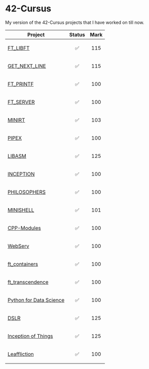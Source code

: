 # 42-Cursus
My version of the 42-Cursus projects that I have worked on till now.

| Project                                                                               |            Status          |            Mark             |
|---------------------------------------------------------------------------------------|----------------------------|-----------------------------|
| <a style="padding:0" href="https://github.com/EniddeallA/ft_libft"> FT_LIBFT </a>     | <p align="center"> ✅ </p> | <p align="center"> 115 </p> |
| <a href="https://github.com/EniddeallA/get_next_line"> GET_NEXT_LINE </a>             | <p align="center"> ✅ </p> | <p align="center"> 115 </p> |
| <a href="https://github.com/EniddeallA/ft_printf"> FT_PRINTF </a>                     | <p align="center"> ✅ </p> | <p align="center"> 100 </p> |
| <a href="https://github.com/EniddeallA/Ft_server"> FT_SERVER </a>                     | <p align="center"> ✅ </p> | <p align="center"> 100 </p> |
| <a href="https://github.com/EniddeallA/miniRT"> MINIRT </a>                           | <p align="center"> ✅ </p> | <p align="center"> 103 </p> |
| <a href="https://github.com/EniddeallA/Pipex"> PIPEX </a>                             | <p align="center"> ✅ </p> | <p align="center"> 100 </p> |
| <a href="https://github.com/EniddeallA/Libasm"> LIBASM </a>                           | <p align="center"> ✅ </p> | <p align="center"> 125 </p> |
| <a href="https://github.com/EniddeallA/Inception"> INCEPTION </a>                     | <p align="center"> ✅ </p> | <p align="center"> 100 </p> |
| <a href="https://github.com/EniddeallA/Philosophers"> PHILOSOPHERS </a>               | <p align="center"> ✅ </p> | <p align="center"> 100 </p> |
| <a href="https://github.com/EniddeallA/Minishell"> MINISHELL </a>                     | <p align="center"> ✅ </p> | <p align="center"> 101 </p> |
| <a href="https://github.com/EniddeallA/CPP-Modules"> CPP-Modules </a>                 | <p align="center"> ✅ </p> | <p align="center"> 100 </p> |
| <a href="https://github.com/EniddeallA/WebServ"> WebServ </a>                         | <p align="center"> ✅ </p> | <p align="center"> 100 </p> |
| <a href="https://github.com/EniddeallA/ft_containers"> ft_containers </a>             | <p align="center"> ✅ </p> | <p align="center"> 100 </p> |
| <a href="https://github.com/EniddeallA/ft_transcendence"> ft_transcendence </a>       | <p align="center"> ✅ </p> | <p align="center"> 100 </p> |
| <a href="https://github.com/EniddeallA/Python-for-DS"> Python for Data Science </a>   | <p align="center"> ✅ </p> | <p align="center"> 100 </p> |
| <a href="https://github.com/EniddeallA/DSLR"> DSLR </a>                               | <p align="center"> ✅ </p> | <p align="center"> 125 </p> |
| <a href="https://github.com/EniddeallA/Inception-Of-Things"> Inception of Things </a> | <p align="center"> ✅ </p> | <p align="center"> 125 </p> |
| <a href="https://github.com/EniddeallA/Leaffliction"> Leaffliction </a>               | <p align="center"> ✅ </p> | <p align="center"> 100 </p> |
